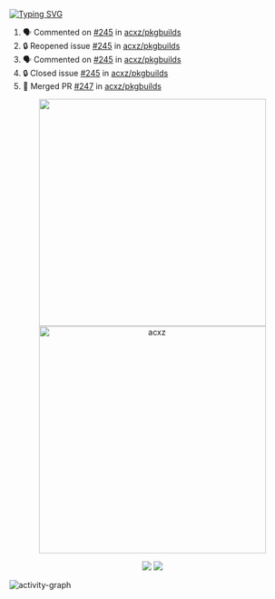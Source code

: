 [![Typing SVG](https://readme-typing-svg.herokuapp.com?size=16&color=AFFFA3&multiline=true&height=75&lines=contributing+to+robotics%2Fae%2Fml%2Fgpu;packaging+it+for+archlinux;ricer)](https://git.io/typing-svg)

<!--START_SECTION:activity-->
1. 🗣 Commented on [#245](https://github.com/acxz/pkgbuilds/issues/245) in [acxz/pkgbuilds](https://github.com/acxz/pkgbuilds)
2. 🔒 Reopened issue [#245](https://github.com/acxz/pkgbuilds/issues/245) in [acxz/pkgbuilds](https://github.com/acxz/pkgbuilds)
3. 🗣 Commented on [#245](https://github.com/acxz/pkgbuilds/issues/245) in [acxz/pkgbuilds](https://github.com/acxz/pkgbuilds)
4. 🔒 Closed issue [#245](https://github.com/acxz/pkgbuilds/issues/245) in [acxz/pkgbuilds](https://github.com/acxz/pkgbuilds)
5. 🎉 Merged PR [#247](https://github.com/acxz/pkgbuilds/pull/247) in [acxz/pkgbuilds](https://github.com/acxz/pkgbuilds)
<!--END_SECTION:activity-->

<p align="center">
  <img width="400em" src=https://github-readme-stats.vercel.app/api?username=acxz&include_all_commits=true&show_icons=true />
  <img width="400em" src="https://github-readme-streak-stats.herokuapp.com/?user=acxz&" alt="acxz" />
</p>

<p align="center">
  <img src=https://github-readme-stats.vercel.app/api/top-langs/?username=acxz&layout=compact />
  <img src=https://github-profile-trophy.vercel.app/?username=acxz&row=2&column=4 />
</p>

![activity-graph](https://github-readme-activity-graph.cyclic.app/graph?username=acxz&theme=aqua)
